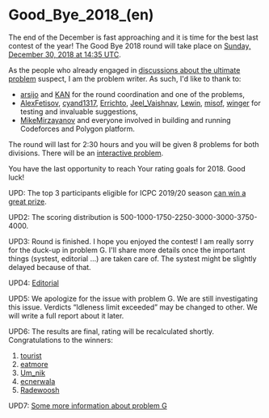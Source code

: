 # Good_Bye_2018_(en)

The end of the December is fast approaching and it is time for the best last contest of the year! The Good Bye 2018 round will take place on [Sunday, December 30, 2018 at 14:35 UTC](https://codeforces.com/https://www.timeanddate.com/worldclock/fixedtime.html?day=30&month=12&year=2018&hour=17&min=35&sec=0&p1=166).

As the people who already engaged in [discussions about the ultimate problem](https://codeforces.com/blog/entry/64025) suspect, I am the problem writer. As such, I'd like to thank to:

 * [arsijo](https://codeforces.com/profile/arsijo "International Grandmaster arsijo") and [KAN](https://codeforces.com/profile/KAN "Grandmaster KAN") for the round coordination and one of the problems,
* [AlexFetisov](https://codeforces.com/profile/AlexFetisov "Master AlexFetisov"), [cyand1317](https://codeforces.com/profile/cyand1317 "Grandmaster cyand1317"), [Errichto](https://codeforces.com/profile/Errichto "International Grandmaster Errichto"), [Jeel_Vaishnav](https://codeforces.com/profile/Jeel_Vaishnav "Master Jeel_Vaishnav"), [Lewin](https://codeforces.com/profile/Lewin "International Grandmaster Lewin"), [misof](https://codeforces.com/profile/misof "Master misof"), [winger](https://codeforces.com/profile/winger "International Grandmaster winger") for testing and invaluable suggestions,
* [MikeMirzayanov](https://codeforces.com/profile/MikeMirzayanov "Headquarters, MikeMirzayanov") and everyone involved in building and running Codeforces and Polygon platform.

The round will last for 2:30 hours and you will be given 8 problems for both divisions. There will be an [interactive problem](https://codeforces.com/blog/entry/45307).

You have the last opportunity to reach Your rating goals for 2018. Good luck!

UPD: The top 3 participants eligible for ICPC 2019/20 season [can win a great prize](https://codeforces.com/blog/entry/64121).

UPD2: The scoring distribution is 500-1000-1750-2250-3000-3000-3750-4000.

UPD3: Round is finished. I hope you enjoyed the contest! I am really sorry for the duck-up in problem G. I'll share more details once the important things (systest, editorial ...) are taken care of. The systest might be slightly delayed because of that.

UPD4: [Editorial](Editorial_(en).md)

UPD5: We apologize for the issue with problem G. We are still investigating this issue. Verdicts “Idleness limit exceeded” may be changed to other. We will write a full report about it later.

UPD6: The results are final, rating will be recalculated shortly. Congratulations to the winners:

 1. [tourist](https://codeforces.com/profile/tourist "Legendary Grandmaster tourist")
2. [eatmore](https://codeforces.com/profile/eatmore "International Grandmaster eatmore")
3. [Um_nik](https://codeforces.com/profile/Um_nik "Legendary Grandmaster Um_nik")
4. [ecnerwala](https://codeforces.com/profile/ecnerwala "Legendary Grandmaster ecnerwala")
5. [Radewoosh](https://codeforces.com/profile/Radewoosh "Legendary Grandmaster Radewoosh")

UPD7: [Some more information about problem G](https://codeforces.com/blog/entry/64203)

